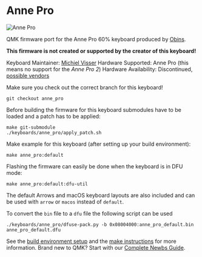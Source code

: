 # Anne Pro

![Anne Pro](https://i.imgur.com/wF7mz7u.jpg)

QMK firmware port for the Anne Pro 60% keyboard produced by [Obins](http://en.obins.net).

__This firmware is not created or supported by the creator of this keyboard!__

Keyboard Maintainer: [Michiel Visser](https://github.com/msvisser)
Hardware Supported: Anne Pro (this means no support for the _Anne Pro 2_)
Hardware Availability: Discontinued, [possible vendors](https://www.reddit.com/r/AnnePro/wiki/vendors)

Make sure you check out the correct branch for this keyboard!

    git checkout anne_pro

Before building the firmware for this keyboard submodules have to be loaded and a patch has to be applied:

    make git-submodule
    ./keyboards/anne_pro/apply_patch.sh

Make example for this keyboard (after setting up your build environment):

    make anne_pro:default

Flashing the firmware can easily be done when the keyboard is in DFU mode:

    make anne_pro:default:dfu-util

The default Arrows and macOS keyboard layouts are also included and can be used with `arrow` or `macos` instead of `default`.

To convert the `bin` file to a `dfu` file the following script can be used

    ./keyboards/anne_pro/dfuse-pack.py -b 0x08004000:anne_pro_default.bin anne_pro_default.dfu

See the [build environment setup](https://docs.qmk.fm/#/getting_started_build_tools) and the [make instructions](https://docs.qmk.fm/#/getting_started_make_guide) for more information. Brand new to QMK? Start with our [Complete Newbs Guide](https://docs.qmk.fm/#/newbs).
